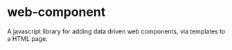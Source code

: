 # web-component
A javascript library for adding data driven web components, via templates to a HTML page.
